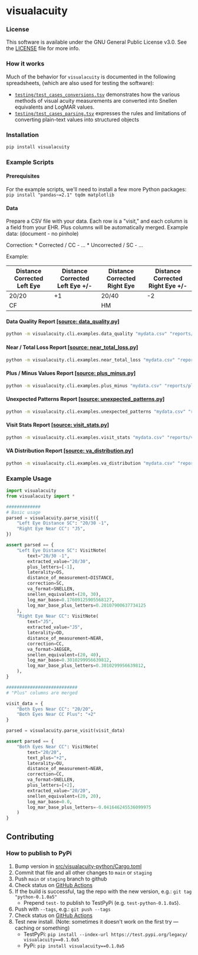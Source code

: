 <span id="README"></div>
# visualacuity

### License

This software is available under the GNU General Public License v3.0. See the [LICENSE](LICENSE) file for more info.

### How it works

Much of the behavior for `visualacuity` is documented in the following spreadsheets, (which are also used for testing 
the software):

* [`testing/test_cases_conversions.tsv`](testing/test_cases_conversions.tsv) demonstrates how the various methods of
  visual acuity measurements are converted into Snellen equivalents and LogMAR values. 
* [`testing/test_cases_parsing.tsv`](testing/test_cases_parsing.tsv) expresses the rules and limitations of converting
  plain-text values into structured objects

### Installation

```bash
pip install visualacuity
```

### Example Scripts

#### Prerequisites
For the example scripts, we'll need to install a few more Python packages: `pip install "pandas~=2.1" tqdm matplotlib`

#### Data

Prepare a CSV file with your data. Each row is a "visit," and each column is a field from your EHR. Plus columns will 
be automatically merged. Example data: (document - no pinhole)

Correction:
    * Corrected / CC - ...
    * Uncorrected / SC - ...

Example:

| Distance Corrected Left Eye | Distance Corrected Left Eye +/- | Distance Corrected Right Eye | Distance Corrected Right Eye +/- |
|-----------------------------|---------------------------------|------------------------------|----------------------------------|
| 20/20                       | +1                              | 20/40                        | -2                               |
| CF                          |                                 | HM                           |                                  |


#### Data Quality Report [[source: data_quality.py]](src/visualacuity-python/visualacuity/cli/examples/data_quality.py)

```bash
python -m visualacuity.cli.examples.data_quality "mydata.csv" "reports/data_quality.csv"
```

#### Near / Total Loss Report [[source: near_total_loss.py]](src/visualacuity-python/visualacuity/cli/examples/near_total_loss.py)

```bash
python -m visualacuity.cli.examples.near_total_loss "mydata.csv" "reports/near_total_loss.csv"
```

#### Plus / Minus Values Report [[source: plus_minus.py]](src/visualacuity-python/visualacuity/cli/examples/plus_minus.py)

```bash
python -m visualacuity.cli.examples.plus_minus "mydata.csv" "reports/plus_minus.csv"
```

#### Unexpected Patterns Report [[source: unexpected_patterns.py]](src/visualacuity-python/visualacuity/cli/examples/unexpected_patterns.py)

```bash
python -m visualacuity.cli.examples.unexpected_patterns "mydata.csv" "reports/unexpected_patterns.csv"
```

#### Visit Stats Report [[source: visit_stats.py]](src/visualacuity-python/visualacuity/cli/examples/visit_stats.py)

```bash
python -m visualacuity.cli.examples.visit_stats "mydata.csv" "reports/visit_stats.csv"
```

#### VA Distribution Report [[source: va_distribution.py]](src/visualacuity-python/visualacuity/cli/examples/va_distribution.py)

```bash
python -m visualacuity.cli.examples.va_distribution "mydata.csv" "reports/va_distribution.csv" --plot-file "reports/va_distribution.pdf"
```

### Example Usage

```python
import visualacuity
from visualacuity import *

#############
# Basic usage
parsed = visualacuity.parse_visit({
    "Left Eye Distance SC": "20/30 -1",
    "Right Eye Near CC": "J5",
})

assert parsed == {
    "Left Eye Distance SC": VisitNote(
        text="20/30 -1",
        extracted_value="20/30",
        plus_letters=[-1],
        laterality=OS,
        distance_of_measurement=DISTANCE,
        correction=SC,
        va_format=SNELLEN,
        snellen_equivalent=(20, 30),
        log_mar_base=0.17609125905568127,
        log_mar_base_plus_letters=0.20107900637734125
    ),
    "Right Eye Near CC": VisitNote(
        text="J5",
        extracted_value="J5",
        laterality=OD,
        distance_of_measurement=NEAR,
        correction=CC,
        va_format=JAEGER,
        snellen_equivalent=(20, 40),
        log_mar_base=0.3010299956639812,
        log_mar_base_plus_letters=0.3010299956639812,
    ),
}

###########################
# "Plus" columns are merged

visit_data = {
    "Both Eyes Near CC": "20/20",
    "Both Eyes Near CC Plus": "+2"
}

parsed = visualacuity.parse_visit(visit_data)

assert parsed == {
    "Both Eyes Near CC": VisitNote(
        text="20/20",
        text_plus="+2",
        laterality=OU,
        distance_of_measurement=NEAR,
        correction=CC,
        va_format=SNELLEN,
        plus_letters=[+2],
        extracted_value="20/20",
        snellen_equivalent=(20, 20),
        log_mar_base=0.0,
        log_mar_base_plus_letters=-0.041646245536099975
    )
}

```

## Contributing

### How to publish to PyPi

1. Bump version in [src/visualacuity-python/Cargo.toml](src/visualacuity-python/Cargo.toml)
2. Commit that file and all other changes to `main` or `staging`
3. Push `main` or `staging` branch to github
4. Check status on [GitHub Actions](https://github.com/HribarLab/visualacuity/actions)
5. If the build is successful, tag the repo with the new version, e.g.: `git tag "python-0.1.0a5"`
    * Prepend `test-` to publish to TestPyPi (e.g. `test-python-0.1.0a5`).
6. Push with `--tags`, e.g.: `git push --tags`
7. Check status on [GitHub Actions](https://github.com/HribarLab/visualacuity/actions)
8. Test new install. (Note: sometimes it doesn't work on the first try — caching or something)
    * TestPyPi: `pip install --index-url https://test.pypi.org/legacy/ visualacuity==0.1.0a5`
    * PyPi: `pip install visualacuity==0.1.0a5`
